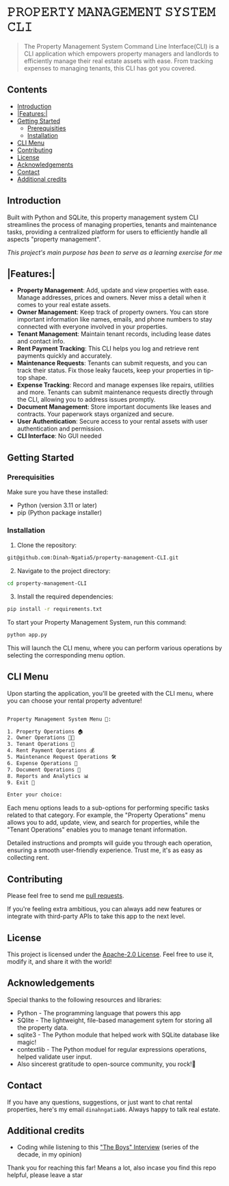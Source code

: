 # 𝙿𝚁𝙾𝙿𝙴𝚁𝚃𝚈 𝙼𝙰𝙽𝙰𝙶𝙴𝙼𝙴𝙽𝚃 𝚂𝚈𝚂𝚃𝙴𝙼 𝙲𝙻𝙸

> The Property Management System Command Line Interface(CLI) is a CLI application which empowers property managers and landlords to efficiently manage their real estate assets with ease. From tracking expenses to managing tenants, this CLI has got you covered.


## Contents

- [Introduction](https://github.com/Dinah-Ngatia5property-management-CLItab=readme-ov-file#overview)
- [|Features:|](https://github.comDinah-Ngatia5/property-management-CLItab=readme-ov-file#key-features)
- [Getting Started](https://github.comDinah-Ngatia5/property-management-CLItab=readme-ov-file#getting-started)
  - [Prerequisities](https://github.comDinah-Ngatia5/property-management-CLItab=readme-ov-file#prerequisities)
  - [Installation](https://github.comDinah-Ngatia5/property-management-CLItab=readme-ov-file#installation)
- [CLI Menu](https://github.com/Dinah-Ngatia5property-management-CLItab=readme-ov-file#cli-menu)
- [Contributing](https://github.comDinah-Ngatia5/property-management-CLItab=readme-ov-file#contributing)
- [License](https://github.com/Dinah-Ngatia5property-management-CLItab=readme-ov-file#license)
- [Acknowledgements](https://github.comDinah-Ngatia5/property-management-CLItab=readme-ov-file#acknowledgements)
- [Contact](https://github.com/Dinah-Ngatia5property-management-CLItab=readme-ov-file#contact)
- [Additional credits](https://github.comDinah-Ngatia5/property-management-CLItab=readme-ov-file#additional-credits)
  

## Introduction

Built with Python and SQLite, this property management system CLI streamlines the process of managing properties, tenants and maintenance tasks, providing a centralized platform for users to efficiently handle all aspects "property management".




_This project's main purpose has been to serve as a learning exercise for me_

## |Features:|

- **Property Management**: Add, update and view properties with ease. Manage addresses, prices and owners. Never miss a detail when it comes to your real estate assets.
- **Owner Management**: Keep track of property owners. You can store important information like names, emails, and phone numbers to stay connected with everyone involved in your properties.
- **Tenant Management**: Maintain tenant records, including lease dates and contact info.
- **Rent Payment Tracking**: This CLI helps you log and retrieve rent payments quickly and accurately.
- **Maintenance Requests**: Tenants can submit requests, and you can track their status. Fix those leaky faucets, keep your properties in tip-top shape.
- **Expense Tracking**: Record and manage expenses like repairs, utilities and more. Tenants can submit maintenance requests directly through the CLI, allowing you to address issues promptly.
- **Document Management**: Store important documents like leases and contracts. Your paperwork stays organized and secure.
- **User Authentication**: Secure access to your rental assets with user authentication and permission.
- **CLI Interface**: No GUI needed

## Getting Started

### Prerequisities

Make sure you have these installed:

- Python (version 3.11 or later)
- pip (Python package installer)

### Installation

1. Clone the repository:

```bash
git@github.com:Dinah-Ngatia5/property-management-CLI.git
```
   
2. Navigate to the project directory:

```bash
cd property-management-CLI
```

3. Install the required dependencies:

```bash
pip install -r requirements.txt
```

To start your Property Management System, run this command:

```bash
python app.py
```

This will launch the CLI menu, where you can perform various operations by selecting the corresponding menu option.


## CLI Menu

Upon starting the application, you'll be greeted with the CLI menu, where you can choose your rental property adventure!

```bash

Property Management System Menu 🏰:

1. Property Operations 🏠
2. Owner Operations 👨‍💼
3. Tenant Operations 🤝
4. Rent Payment Operations 💰
5. Maintenance Request Operations 🛠️
6. Expense Operations 💸
7. Document Operations 📁
8. Reports and Analytics 📊
9. Exit 🚪

Enter your choice:

```

Each menu options leads to a sub-options for performing specific tasks related to that category. For example, the "Property Operations" menu allows you to add, update, view, and search for properties, while the "Tenant Operations" enables you to manage tenant information.

Detailed instructions and prompts will guide you through each operation, ensuring a smooth user-friendly experience. Trust me, it's as easy as collecting rent.


## Contributing

Please feel free to send me [pull requests](https://github.com/Dinah-Ngatia5/property-management-CLI/pulls).

If you're feeling extra ambitious, you can always add new features or integrate with third-party APIs to take this app to the next level.

## License

This project is licensed under the [Apache-2.0 License](https://github.com/Dinah-Ngatia5/property-management-CLI/blob/main/LICENSE). Feel free to use it, modify it, and share it with the world!

## Acknowledgements

Special thanks to the following resources and libraries:

- Python - The programming language that powers this app
- SQlite - The lightweight, file-based management sytem for storing all the property data.
- sqlite3 - The Python module that helped work with SQLite database like magic! 
- contextlib - The Python moduel for regular expressions operations, helped validate user input.
- Also sincerest gratitude to open-source community, you rock!🤘
  

## Contact

If you have any questions, suggestions, or just want to chat rental properties, here's my email `dinahngatia86`. Always happy to talk real estate.

## Additional credits

- Coding while listening to this ["The Boys" Interview](https://www.youtube.com/watch?v=NaDdZZV0WEQ) (series of the decade, in my opinion)

Thank you for reaching this far! Means a lot, also incase you find this repo helpful, please leave a star



